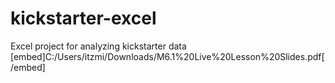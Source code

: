 # kickstarter-excel
Excel project for analyzing kickstarter data
[embed]C:/Users/itzmi/Downloads/M6.1%20Live%20Lesson%20Slides.pdf[/embed]
